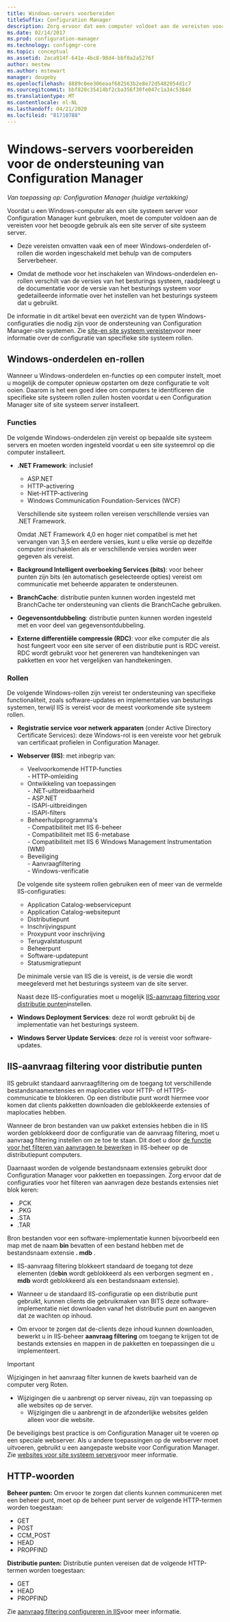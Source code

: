 ```yaml
---
title: Windows-servers voorbereiden
titleSuffix: Configuration Manager
description: Zorg ervoor dat een computer voldoet aan de vereisten voor gebruik als een site server of een site systeem server voor Configuration Manager.
ms.date: 02/14/2017
ms.prod: configuration-manager
ms.technology: configmgr-core
ms.topic: conceptual
ms.assetid: 2aca914f-641e-4bc8-98d4-bbf0a2a5276f
author: mestew
ms.author: mstewart
manager: dougeby
ms.openlocfilehash: 8889c0ee306eaaf682563b2e8e72d5482054d1c7
ms.sourcegitcommit: bbf820c35414bf2cba356f30fe047c1a34c5384d
ms.translationtype: MT
ms.contentlocale: nl-NL
ms.lasthandoff: 04/21/2020
ms.locfileid: "81710788"
---
```

# <a name="prepare-windows-servers-to-support-configuration-manager"></a>Windows-servers voorbereiden voor de ondersteuning van Configuration Manager

*Van toepassing op: Configuration Manager (huidige vertakking)*

Voordat u een Windows-computer als een site systeem server voor Configuration Manager kunt gebruiken, moet de computer voldoen aan de vereisten voor het beoogde gebruik als een site server of site systeem server.  

- Deze vereisten omvatten vaak een of meer Windows-onderdelen of-rollen die worden ingeschakeld met behulp van de computers Serverbeheer.  

- Omdat de methode voor het inschakelen van Windows-onderdelen en-rollen verschilt van de versies van het besturings systeem, raadpleegt u de documentatie voor de versie van het besturings systeem voor gedetailleerde informatie over het instellen van het besturings systeem dat u gebruikt.  

De informatie in dit artikel bevat een overzicht van de typen Windows-configuraties die nodig zijn voor de ondersteuning van Configuration Manager-site systemen. Zie [site-en site systeem vereisten](../configs/site-and-site-system-prerequisites.md)voor meer informatie over de configuratie van specifieke site systeem rollen.

##  <a name="windows-features-and-roles"></a><a name="BKMK_WinFeatures"></a>Windows-onderdelen en-rollen  
Wanneer u Windows-onderdelen en-functies op een computer instelt, moet u mogelijk de computer opnieuw opstarten om deze configuratie te volt ooien. Daarom is het een goed idee om computers te identificeren die specifieke site systeem rollen zullen hosten voordat u een Configuration Manager site of site systeem server installeert.

### <a name="features"></a>Functies  
De volgende Windows-onderdelen zijn vereist op bepaalde site systeem servers en moeten worden ingesteld voordat u een site systeemrol op die computer installeert.  

- **.NET Framework**: inclusief  

    - ASP.NET  
    - HTTP-activering  
    - Niet-HTTP-activering  
    - Windows Communication Foundation-Services (WCF)  

    Verschillende site systeem rollen vereisen verschillende versies van .NET Framework.  

    Omdat .NET Framework 4,0 en hoger niet compatibel is met het vervangen van 3,5 en eerdere versies, kunt u elke versie op dezelfde computer inschakelen als er verschillende versies worden weer gegeven als vereist.  

- **Background Intelligent overboeking Services (bits)**: voor beheer punten zijn bits (en automatisch geselecteerde opties) vereist om communicatie met beheerde apparaten te ondersteunen.  

- **BranchCache**: distributie punten kunnen worden ingesteld met BranchCache ter ondersteuning van clients die BranchCache gebruiken.  

- **Gegevensontdubbeling**: distributie punten kunnen worden ingesteld met en voor deel van gegevensontdubbeling.  

- **Externe differentiële compressie (RDC)**: voor elke computer die als host fungeert voor een site server of een distributie punt is RDC vereist. RDC wordt gebruikt voor het genereren van handtekeningen van pakketten en voor het vergelijken van handtekeningen.  

### <a name="roles"></a>Rollen  
De volgende Windows-rollen zijn vereist ter ondersteuning van specifieke functionaliteit, zoals software-updates en implementaties van besturings systemen, terwijl IIS is vereist voor de meest voorkomende site systeem rollen.  

- **Registratie service voor netwerk apparaten** (onder Active Directory Certificate Services): deze Windows-rol is een vereiste voor het gebruik van certificaat profielen in Configuration Manager.  

- **Webserver (IIS)**: met inbegrip van:  
    - Veelvoorkomende HTTP-functies  
          - HTTP-omleiding  
    - Ontwikkeling van toepassingen  
          - .NET-uitbreidbaarheid  
          - ASP.NET  
          - ISAPI-uitbreidingen  
          - ISAPI-filters  
    - Beheerhulpprogramma's  
          - Compatibiliteit met IIS 6-beheer  
          - Compatibiliteit met IIS 6-metabase  
          - Compatibiliteit met IIS 6 Windows Management Instrumentation (WMI)  
    - Beveiliging  
          - Aanvraagfiltering  
          - Windows-verificatie  

  De volgende site systeem rollen gebruiken een of meer van de vermelde IIS-configuraties:  
  - Application Catalog-webservicepunt  
  - Application Catalog-websitepunt  
  - Distributiepunt  
  - Inschrijvingspunt  
  - Proxypunt voor inschrijving  
  - Terugvalstatuspunt  
  - Beheerpunt  
  - Software-updatepunt  
  - Statusmigratiepunt     

  De minimale versie van IIS die is vereist, is de versie die wordt meegeleverd met het besturings systeem van de site server.  

  Naast deze IIS-configuraties moet u mogelijk [IIS-aanvraag filtering voor distributie punten](#BKMK_IISFiltering)instellen.  

- **Windows Deployment Services**: deze rol wordt gebruikt bij de implementatie van het besturings systeem.  

- **Windows Server Update Services**: deze rol is vereist voor software-updates.  


##  <a name="iis-request-filtering-for-distribution-points"></a><a name="BKMK_IISFiltering"></a>IIS-aanvraag filtering voor distributie punten  
IIS gebruikt standaard aanvraagfiltering om de toegang tot verschillende bestandsnaamextensies en maplocaties voor HTTP- of HTTPS-communicatie te blokkeren. Op een distributie punt wordt hiermee voor komen dat clients pakketten downloaden die geblokkeerde extensies of maplocaties hebben.  

Wanneer de bron bestanden van uw pakket extensies hebben die in IIS worden geblokkeerd door de configuratie van de aanvraag filtering, moet u aanvraag filtering instellen om ze toe te staan. Dit doet u door [de functie voor het filteren van aanvragen te bewerken](https://technet.microsoft.com/library/hh831621.aspx) in IIS-beheer op de distributiepunt computers.  

Daarnaast worden de volgende bestandsnaam extensies gebruikt door Configuration Manager voor pakketten en toepassingen. Zorg ervoor dat de configuraties voor het filteren van aanvragen deze bestands extensies niet blok keren:  

- .PCK  
- .PKG  
- .STA  
- .TAR  

Bron bestanden voor een software-implementatie kunnen bijvoorbeeld een map met de naam **bin** bevatten of een bestand hebben met de bestandsnaam extensie **. mdb** .  

- IIS-aanvraag filtering blokkeert standaard de toegang tot deze elementen (de**bin** wordt geblokkeerd als een verborgen segment en **. mdb** wordt geblokkeerd als een bestandsnaam extensie).  

- Wanneer u de standaard IIS-configuratie op een distributie punt gebruikt, kunnen clients die gebruikmaken van BITS deze software-implementatie niet downloaden vanaf het distributie punt en aangeven dat ze wachten op inhoud.  

- Om ervoor te zorgen dat de-clients deze inhoud kunnen downloaden, bewerkt u in IIS-beheer **aanvraag filtering** om toegang te krijgen tot de bestands extensies en mappen in de pakketten en toepassingen die u implementeert.  

> [!IMPORTANT]  
> Wijzigingen in het aanvraag filter kunnen de kwets baarheid van de computer verg Roten.  
> 
> - Wijzigingen die u aanbrengt op server niveau, zijn van toepassing op alle websites op de server.   
>     - Wijzigingen die u aanbrengt in de afzonderlijke websites gelden alleen voor die website.  
> 
> De beveiligings best practice is om Configuration Manager uit te voeren op een speciale webserver. Als u andere toepassingen op de webserver moet uitvoeren, gebruikt u een aangepaste website voor Configuration Manager. Zie [websites voor site systeem servers](websites-for-site-system-servers.md)voor meer informatie.  

## <a name="http-verbs"></a>HTTP-woorden
**Beheer punten:** Om ervoor te zorgen dat clients kunnen communiceren met een beheer punt, moet op de beheer punt server de volgende HTTP-termen worden toegestaan:  
- GET
- POST
- CCM_POST
- HEAD
- PROPFIND

**Distributie punten:** Distributie punten vereisen dat de volgende HTTP-termen worden toegestaan:
- GET
- HEAD
- PROPFIND

Zie [aanvraag filtering configureren in IIS](https://technet.microsoft.com/library/hh831621.aspx#Verbs)voor meer informatie. 
